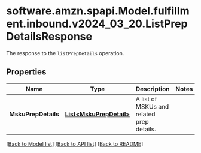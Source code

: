 # software.amzn.spapi.Model.fulfillment.inbound.v2024_03_20.ListPrepDetailsResponse
The response to the `listPrepDetails` operation.

## Properties

Name | Type | Description | Notes
------------ | ------------- | ------------- | -------------
**MskuPrepDetails** | [**List&lt;MskuPrepDetail&gt;**](MskuPrepDetail.md) | A list of MSKUs and related prep details. | 

[[Back to Model list]](../README.md#documentation-for-models) [[Back to API list]](../README.md#documentation-for-api-endpoints) [[Back to README]](../README.md)

